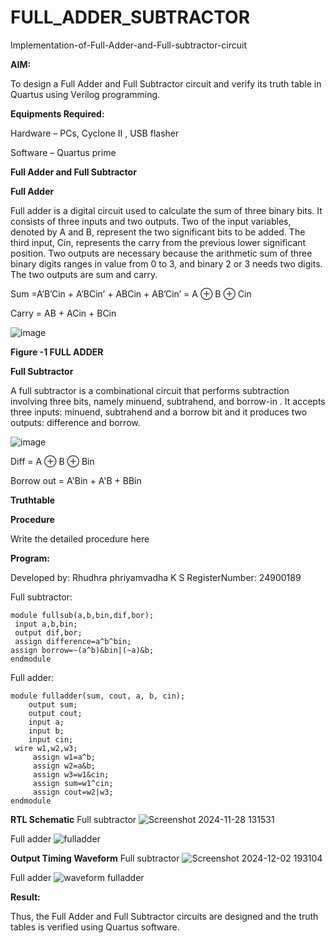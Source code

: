# FULL_ADDER_SUBTRACTOR

Implementation-of-Full-Adder-and-Full-subtractor-circuit

**AIM:**

To design a Full Adder and Full Subtractor circuit and verify its truth table in Quartus using Verilog programming.

**Equipments Required:**

Hardware – PCs, Cyclone II , USB flasher

Software – Quartus prime

**Full Adder and Full Subtractor**

**Full Adder**

Full adder is a digital circuit used to calculate the sum of three binary bits. It consists of three inputs and two outputs. Two of the input variables, denoted by A and B, represent the two significant bits to be added. The third input, Cin, represents the carry from the previous lower significant position. Two outputs are necessary because the arithmetic sum of three binary digits ranges in value from 0 to 3, and binary 2 or 3 needs two digits. The two outputs are sum and carry.

Sum =A’B’Cin + A’BCin’ + ABCin + AB’Cin’ = A ⊕ B ⊕ Cin 

Carry = AB + ACin + BCin

![image](https://github.com/naavaneetha/FULL_ADDER_SUBTRACTOR/assets/154305477/0f30ba51-5ffb-4198-845f-18e054f675e7)

**Figure -1 FULL ADDER**

**Full Subtractor**

A full subtractor is a combinational circuit that performs subtraction involving three bits, namely minuend, subtrahend, and borrow-in . It accepts three inputs: minuend, subtrahend and a borrow bit and it produces two outputs: difference and borrow.

![image](https://github.com/naavaneetha/FULL_ADDER_SUBTRACTOR/assets/154305477/02b24f51-ab51-4304-9ad6-7b81ffc1ead5)

Diff = A ⊕ B ⊕ Bin 

Borrow out = A'Bin + A'B + BBin

**Truthtable**

**Procedure**

Write the detailed procedure here

**Program:**

 Developed by: Rhudhra phriyamvadha K S
 RegisterNumber: 24900189

Full subtractor:
```
module fullsub(a,b,bin,dif,bor);
 input a,b,bin;
 output dif,bor;
 assign difference=a^b^bin; 
assign borrow=~(a^b)&bin|(~a)&b;
endmodule
```
Full adder:
```
module fulladder(sum, cout, a, b, cin);
    output sum;
    output cout;
    input a;
    input b;
    input cin;
 wire w1,w2,w3;
	 assign w1=a^b;
	 assign w2=a&b;
	 assign w3=w1&cin;
	 assign sum=w1^cin;
	 assign cout=w2|w3;
endmodule
```

**RTL Schematic**
Full subtractor
![Screenshot 2024-11-28 131531](https://github.com/user-attachments/assets/e22cedab-6e0f-45fe-817b-ddcda2ccdffe)

Full adder
![fulladder](https://github.com/user-attachments/assets/66fa3219-2ea3-4f8c-b3f8-148bcb12ae9d)

**Output Timing Waveform**
Full subtractor
![Screenshot 2024-12-02 193104](https://github.com/user-attachments/assets/8266b57e-eb59-438b-b393-f2bf4d0de401)

Full adder
![waveform fulladder](https://github.com/user-attachments/assets/6c3da33a-9a4f-4284-900a-c416277ccea2)


**Result:**

Thus, the Full Adder and Full Subtractor circuits are designed and the truth tables is verified using Quartus software.



